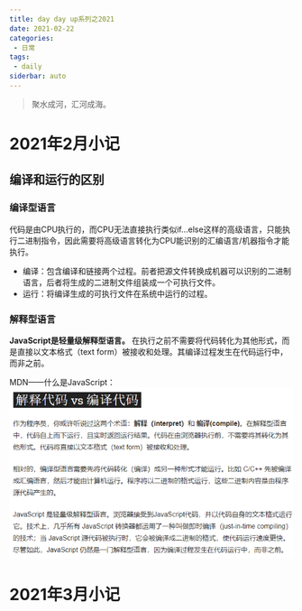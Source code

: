 ```yaml
---
title: day day up系列之2021
date: 2021-02-22
categories:
 - 日常
tags:
 - daily
siderbar: auto
---
```


> 聚水成河，汇河成海。

# 2021年2月小记

## 编译和运行的区别

### 编译型语言
代码是由CPU执行的，而CPU无法直接执行类似if...else这样的高级语言，只能执行二进制指令，因此需要将高级语言转化为CPU能识别的汇编语言/机器指令才能执行。

- 编译：包含编译和链接两个过程。前者把源文件转换成机器可以识别的二进制语言，后者将生成的二进制文件组装成一个可执行文件。
- 运行：将编译生成的可执行文件在系统中运行的过程。

### 解释型语言
**JavaScript是轻量级解释型语言。** 在执行之前不需要将代码转化为其他形式，而是直接以文本格式（text form）被接收和处理。其编译过程发生在代码运行中，而非之前。

MDN——什么是JavaScript：
![](../images/daily-002.png)

# 2021年3月小记


